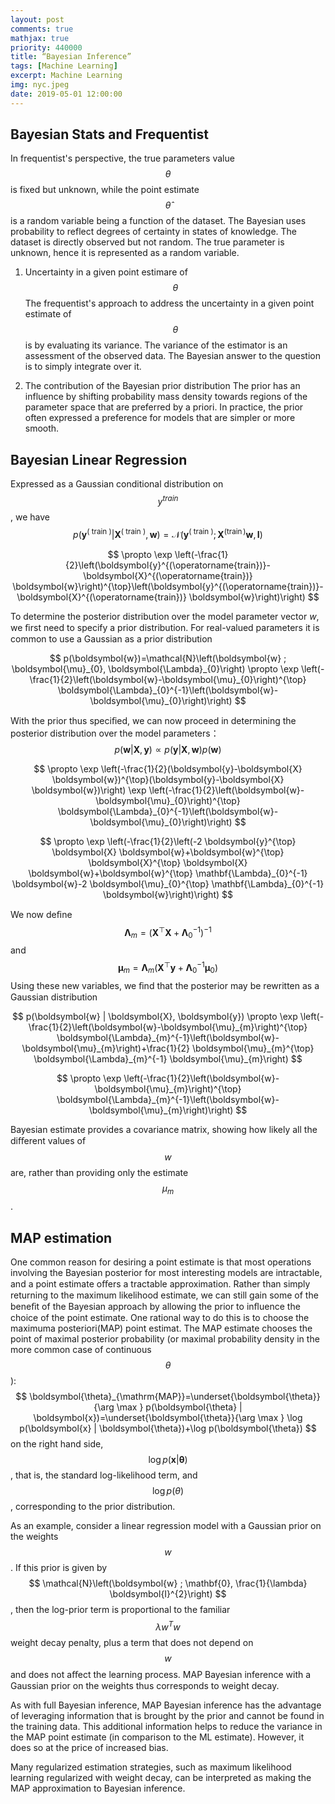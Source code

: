 ```yaml
---
layout: post
comments: true
mathjax: true
priority: 440000
title: “Bayesian Inference”
tags: [Machine Learning]
excerpt: Machine Learning
img: nyc.jpeg
date: 2019-05-01 12:00:00
---
```

## Bayesian Stats and Frequentist
In frequentist's perspective, the true parameters value $$\theta$$ is fixed but unknown, while the point estimate $$\hat{\theta}$$ is a random variable being a function of the dataset. The Bayesian uses probability to reflect degrees of certainty in states of knowledge. The dataset is directly observed but not random. The true parameter is unknown, hence it is represented as a random variable.

1. Uncertainty in a given point estimare of $$\theta$$
The frequentist's approach to address the uncertainty in a given point estimate of $$\theta$$ is by evaluating its variance. The variance of the estimator is an assessment of the observed data. The Bayesian answer to the question is to simply integrate over it.

2. The contribution of the Bayesian prior distribution
The prior has an influence by shifting probability mass density towards regions of the parameter space that are preferred by a priori. In practice, the prior often expressed a preference for models that are simpler or more smooth.

## Bayesian Linear Regression
Expressed as a Gaussian conditional distribution on $$y^{train}$$, we have
$$
p\left(\boldsymbol{y}^{(\text { train })} | \boldsymbol{X}^{(\text { train })}, \boldsymbol{w}\right)=\mathcal{N}\left(\boldsymbol{y}^{(\text { train })} ; \boldsymbol{X}^{(\operatorname{train})} \boldsymbol{w}, \boldsymbol{I}\right)
$$

$$
\propto \exp \left(-\frac{1}{2}\left(\boldsymbol{y}^{(\operatorname{train})}-\boldsymbol{X}^{(\operatorname{train})} \boldsymbol{w}\right)^{\top}\left(\boldsymbol{y}^{(\operatorname{train})}-\boldsymbol{X}^{(\operatorname{train})} \boldsymbol{w}\right)\right)
$$

To determine the posterior distribution over the model parameter vector $w$, we ﬁrst need to specify a prior distribution. For real-valued parameters it is common to use a Gaussian as a prior distribution

$$
p(\boldsymbol{w})=\mathcal{N}\left(\boldsymbol{w} ; \boldsymbol{\mu}_{0}, \boldsymbol{\Lambda}_{0}\right) \propto \exp \left(-\frac{1}{2}\left(\boldsymbol{w}-\boldsymbol{\mu}_{0}\right)^{\top} \boldsymbol{\Lambda}_{0}^{-1}\left(\boldsymbol{w}-\boldsymbol{\mu}_{0}\right)\right)
$$


With the prior thus speciﬁed, we can now proceed in determining the posterior distribution over the model parameters：
$$p(\boldsymbol{w} | \boldsymbol{X}, \boldsymbol{y}) \propto p(\boldsymbol{y} | \boldsymbol{X}, \boldsymbol{w}) p(\boldsymbol{w})$$

$$
\propto \exp \left(-\frac{1}{2}(\boldsymbol{y}-\boldsymbol{X} \boldsymbol{w})^{\top}(\boldsymbol{y}-\boldsymbol{X} \boldsymbol{w})\right) \exp \left(-\frac{1}{2}\left(\boldsymbol{w}-\boldsymbol{\mu}_{0}\right)^{\top} \boldsymbol{\Lambda}_{0}^{-1}\left(\boldsymbol{w}-\boldsymbol{\mu}_{0}\right)\right)
$$

$$
\propto \exp \left(-\frac{1}{2}\left(-2 \boldsymbol{y}^{\top} \boldsymbol{X} \boldsymbol{w}+\boldsymbol{w}^{\top} \boldsymbol{X}^{\top} \boldsymbol{X} \boldsymbol{w}+\boldsymbol{w}^{\top} \mathbf{\Lambda}_{0}^{-1} \boldsymbol{w}-2 \boldsymbol{\mu}_{0}^{\top} \mathbf{\Lambda}_{0}^{-1} \boldsymbol{w}\right)\right)
$$

We now deﬁne $$
\boldsymbol{\Lambda}_{m}=\left(\boldsymbol{X}^{\top} \boldsymbol{X}+\mathbf{\Lambda}_{0}^{-1}\right)^{-1}
$$ and $$
\boldsymbol{\mu}_{m}=\boldsymbol{\Lambda}_{m}\left(\boldsymbol{X}^{\top} \boldsymbol{y}+\mathbf{\Lambda}_{0}^{-1} \boldsymbol{\mu}_{0}\right)
$$
Using these new variables, we ﬁnd that the posterior may be rewritten as a Gaussian distribution

$$
p(\boldsymbol{w} | \boldsymbol{X}, \boldsymbol{y}) \propto \exp \left(-\frac{1}{2}\left(\boldsymbol{w}-\boldsymbol{\mu}_{m}\right)^{\top} \boldsymbol{\Lambda}_{m}^{-1}\left(\boldsymbol{w}-\boldsymbol{\mu}_{m}\right)+\frac{1}{2} \boldsymbol{\mu}_{m}^{\top} \boldsymbol{\Lambda}_{m}^{-1} \boldsymbol{\mu}_{m}\right)
$$

$$
\propto \exp \left(-\frac{1}{2}\left(\boldsymbol{w}-\boldsymbol{\mu}_{m}\right)^{\top} \boldsymbol{\Lambda}_{m}^{-1}\left(\boldsymbol{w}-\boldsymbol{\mu}_{m}\right)\right)
$$

Bayesian estimate provides a covariance matrix, showing how likely all the diﬀerent values of $$w$$ are, rather than providing only the estimate $$\mu_{m}$$.

## MAP estimation
One common reason for desiring a point estimate is that most operations involving the Bayesian posterior for most interesting models are intractable, and a point estimate oﬀers a tractable approximation. Rather than simply returning to the maximum likelihood estimate, we can still gain some of the beneﬁt of the Bayesian approach by allowing the prior to inﬂuence the choice of the point estimate.
One rational way to do this is to choose the maximuma posteriori(MAP) point estimat. The MAP estimate chooses the point of maximal posterior probability (or maximal probability density in the more common case of continuous $$θ$$):
$$
\boldsymbol{\theta}_{\mathrm{MAP}}=\underset{\boldsymbol{\theta}}{\arg \max } p(\boldsymbol{\theta} | \boldsymbol{x})=\underset{\boldsymbol{\theta}}{\arg \max } \log p(\boldsymbol{x} | \boldsymbol{\theta})+\log p(\boldsymbol{\theta})
$$
on the right hand side,$$
\log p(\boldsymbol{x} | \boldsymbol{\theta})$$, that is, the standard log-likelihood term, and $$\log p(\theta)$$, corresponding to the prior distribution.

As an example, consider a linear regression model with a Gaussian prior on the weights $$w$$. If this prior is given by $$
\mathcal{N}\left(\boldsymbol{w} ; \mathbf{0}, \frac{1}{\lambda} \boldsymbol{I}^{2}\right)
$$, then the log-prior term is proportional to the familiar $$
\lambda w^{T} w
$$ weight decay penalty, plus a term that does not depend on $$w$$ and does not aﬀect the learning process. MAP Bayesian inference with a Gaussian prior on the weights thus corresponds to weight decay.

As with full Bayesian inference, MAP Bayesian inference has the advantage of leveraging information that is brought by the prior and cannot be found in the training data. This additional information helps to reduce the variance in the MAP point estimate (in comparison to the ML estimate). However, it does so at the price of increased bias. 

Many regularized estimation strategies, such as maximum likelihood learning regularized with weight decay, can be interpreted as making the MAP approximation to Bayesian inference.
